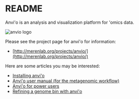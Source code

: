 # README

Anvi'o is an analysis and visualization platform for 'omics data.

![anvio logo](http://merenlab.org/images/anvio-logo-simple.png)

Please see the project page for anvi'o for information: 

* [http://merenlab.org/projects/anvio/](http://merenlab.org/projects/anvio/)

Here are some articles you may be interested:

* [Installing anvi'o](http://meren.github.io/2015/05/01/installation/)
* [Anvi'o user manual (for the metagenomic workflow)](http://meren.github.io/2015/05/01/anvio-tutorial/)
* [Anvi'o for power users](http://meren.github.io/2015/05/02/other-examples/)
* [Refining a genome bin with anvi'o](http://merenlab.org/2015/05/11/anvi-refine/)
